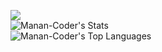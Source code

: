 ![](https://komarev.com/ghpvc/?username=Manan-Coder) <br>
![Manan-Coder's Stats](https://github-readme-stats.vercel.app/api?username=technoiris1&theme=dark&show_icons=true&hide_border=true&count_private=true) <br>
![Manan-Coder's Top Languages](https://github-readme-stats.vercel.app/api/top-langs/?username=technoiris1&theme=dark&show_icons=true&hide_border=true&layout=compact)
